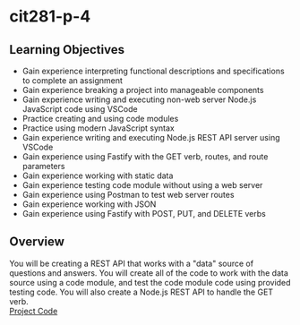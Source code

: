 # cit281-p-4
## Learning Objectives
* Gain experience interpreting functional descriptions and specifications to complete an assignment
* Gain experience breaking a project into manageable components
* Gain experience writing and executing non-web server Node.js JavaScript code using VSCode
* Practice creating and using code modules
* Practice using modern JavaScript syntax
* Gain experience writing and executing Node.js REST API server using VSCode
* Gain experience using Fastify with the GET verb, routes, and route parameters
* Gain experience working with static data
* Gain experience testing code module without using a web server
* Gain experience using Postman to test web server routes
* Gain experience working with JSON
* Gain experience using Fastify with POST, PUT, and DELETE verbs
## Overview
You will be creating a REST API that works with a "data" source of questions and answers. You will create all of the code to work with the data source using a code module, and test the code module code using provided testing code. You will also create a Node.js REST API to handle the GET verb. 
</br>
[Project Code](https://github.com/UO-CIT-routing811/cit281-p-4)
